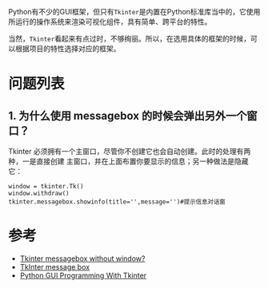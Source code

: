 
Python有不少的GUI框架，但只有`Tkinter`是内置在Python标准库当中的，它使用所运行的操作系统来渲染可视化组件，具有简单、跨平台的特性。

当然，`Tkinter`看起来有点过时，不够绚丽。所以，在选用具体的框架的时候，可以根据项目的特性选择对应的框架。


# 问题列表

## 1. 为什么使用 messagebox 的时候会弹出另外一个窗口？

Tkinter 必须拥有一个主窗口，尽管你不创建它也会自动创建。此时的处理有两种，一是直接创建
主窗口，并在上面布置你要显示的信息；另一种做法是隐藏它：

```
window = tkinter.Tk()
window.withdraw()
tkinter.messagebox.showinfo(title='',message='')#提示信息对话窗
```

# 参考

- [Tkinter messagebox without window?](https://stackoverflow.com/questions/17280637/tkinter-messagebox-without-window)
- [TkInter message box](https://pythonspot.com/tk-message-box/)
- [Python GUI Programming With Tkinter](https://realpython.com/python-gui-tkinter/)